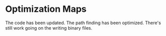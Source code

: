 # Optimization Maps

The code has been updated. The path finding has been optimized. There's still work going on the writing binary files.
